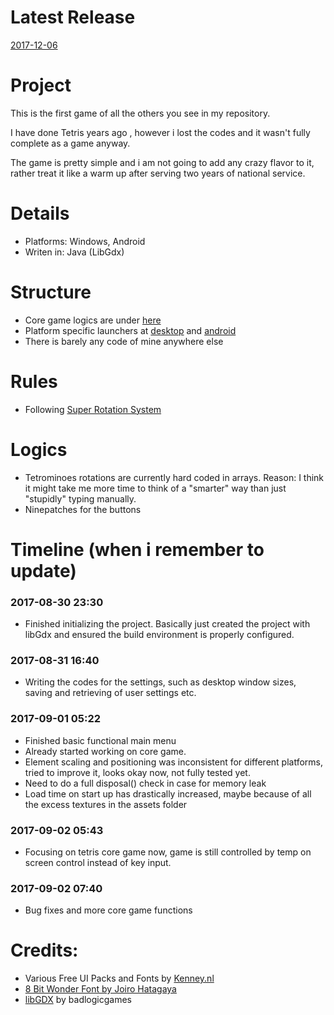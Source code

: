 # Latest Release
[2017-12-06](https://github.com/cymigodz/Portfolio-Tetris/releases)

# Project
This is the first game of all the others you see in my repository.

I have done Tetris years ago , however i lost the codes and it wasn't fully complete as a game anyway.

The game is pretty simple and i am not going to add any crazy flavor to it, rather treat it like a warm up after serving two years of national service.

# Details
* Platforms: Windows, Android
* Writen in: Java (LibGdx)

# Structure
* Core game logics are under [here](https://github.com/cymigodz/Portfolio-Tetris/tree/master/core/src/com/chunyi/tetris)
* Platform specific launchers at [desktop](https://github.com/cymigodz/Portfolio-Tetris/tree/master/desktop/src/com/chunyi/tetris/desktop) and [android](https://github.com/cymigodz/Portfolio-Tetris/tree/master/android/src/com/chunyi/tetris)
* There is barely any code of mine anywhere else

# Rules
* Following [Super Rotation System](http://tetris.wikia.com/wiki/SRS)

# Logics
* Tetrominoes rotations are currently hard coded in arrays. Reason: I think it might take me more time to think of a "smarter" way than just "stupidly" typing manually.
* Ninepatches for the buttons

# Timeline (when i remember to update)
### 2017-08-30 23:30
* Finished initializing the project. Basically just created the project with libGdx and ensured the build environment is properly configured.
### 2017-08-31 16:40
* Writing the codes for the settings, such as desktop window sizes, saving and retrieving of user settings etc.
### 2017-09-01 05:22
* Finished basic functional main menu
* Already started working on core game.
* Element scaling and positioning was inconsistent for different platforms, tried to improve it, looks okay now, not fully tested yet.
* Need to do a full disposal() check in case for memory leak
* Load time on start up has drastically increased, maybe because of all the excess textures in the assets folder
### 2017-09-02 05:43
* Focusing on tetris core game now, game is still controlled by temp on screen control instead of key input.
### 2017-09-02 07:40
* Bug fixes and more core game functions

# Credits:
* Various Free UI Packs and Fonts by [Kenney.nl](www.kenney.nl)
* [8 Bit Wonder Font by Joiro Hatagaya](http://www.dafont.com/8bit-wonder.font)
* [libGDX](https://libgdx.badlogicgames.com/) by badlogicgames
